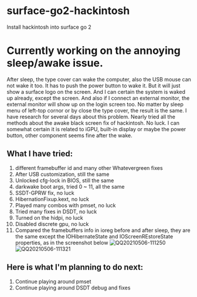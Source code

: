 # surface-go2-hackintosh
Install hackintosh into surface go 2



# Currently working on the annoying sleep/awake issue.
After sleep, the type cover can wake the computer, also the USB mouse can not wake it too. It has to push the power button to wake it. But it will just show a surface logo on the screen. And I can certain the system is waked up already, except the screen. And also if I connect an external monitor, the external monitor will show up on the login screen too. No matter by sleep menu of left-top cornor or by close the type cover, the result is the same.
I have research for several days about this problem. Nearly tried all the methods about the awake black screen fix of hackintosh. No luck.
I can somewhat certain it is related to iGPU, built-in display or maybe the power button, other component seems fine after the wake.
## What I have tried:
1. different framebuffer id and many other Whatevergreen fixes
2. After USB customization, still the same
3. Unlocked cfg-lock in BIOS, still the same
4. darkwake boot args, tried 0 ~ 11, all the same
5. SSDT-GPRW fix, no luck
6. HibernationFixup.kext, no luck
7. Played many combos with pmset, no luck
8. Tried many fixes in DSDT, no luck
9. Turned on the hidpi, no luck
10. Disabled discrete gpu, no luck
11. Compared the framebuffers info in ioreg before and after sleep, they are the same except the IOHibernateState and IOScreenREstoreState properties, as in the screenshot below
![QQ20210506-111250](https://user-images.githubusercontent.com/46492291/117236910-528b0980-ae5c-11eb-813a-6bf952054734.png)
![QQ20210506-111321](https://user-images.githubusercontent.com/46492291/117236913-5454cd00-ae5c-11eb-8e30-933f73f2379c.png)
## Here is what I'm planning to do next:
1. Continue playing around pmset
2. Continue playing around DSDT debug and fixes
